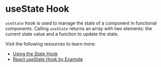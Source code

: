 # useState Hook

`useState` hook is used to manage the state of a component in functional components. Calling `useState` returns an array with two elements: the current state value and a function to update the state.

Visit the following resources to learn more:

- [Using the State Hook](https://react.dev/reference/react/useState)
- [React useState Hook by Example](https://www.robinwieruch.de/react-usestate-hook/)

